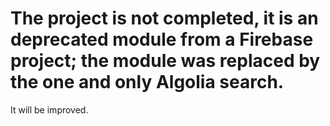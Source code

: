 # The project is not completed, it is an deprecated module from a Firebase project; the module was replaced by the one and only Algolia search.

It will be improved.

